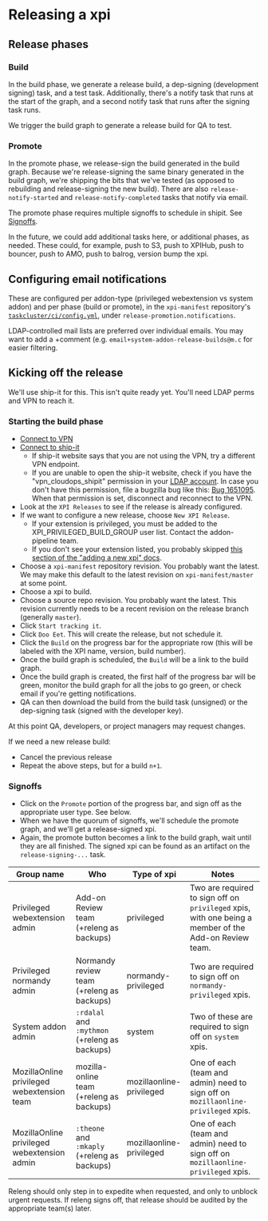 # Releasing a xpi

## Release phases

### Build

In the build phase, we generate a release build, a dep-signing (development signing) task, and a test task. Additionally, there's a notify task that runs at the start of the graph, and a second notify task that runs after the signing task runs.

We trigger the build graph to generate a release build for QA to test.

### Promote

In the promote phase, we release-sign the build generated in the build graph. Because we're release-signing the same binary generated in the build graph, we're shipping the bits that we've tested (as opposed to rebuilding and release-signing the new build). There are also `release-notify-started` and `release-notify-completed` tasks that notify via email.

The promote phase requires multiple signoffs to schedule in shipit. See [Signoffs](#Signoffs).

In the future, we could add additional tasks here, or additional phases, as needed. These could, for example, push to S3, push to XPIHub, push to bouncer, push to AMO, push to balrog, version bump the xpi.

## Configuring email notifications

These are configured per addon-type (privileged webextension vs system addon) and per phase (build or promote), in the `xpi-manifest` repository's [`taskcluster/ci/config.yml`](../taskcluster/ci/config.yml), under `release-promotion.notifications`.

LDAP-controlled mail lists are preferred over individual emails. You may want to add a +comment (e.g. `email+system-addon-release-builds@m.c` for easier filtering.

## Kicking off the release

We'll use ship-it for this. This isn't quite ready yet. You'll need LDAP perms and VPN to reach it.

### Starting the build phase

  - [Connect to VPN](https://mana.mozilla.org/wiki/display/IT/Mozilla+VPN)
  - [Connect to ship-it](https://shipit.mozilla-releng.net/)
    - If ship-it website says that you are not using the VPN, try a different VPN endpoint.
    - If you are unable to open the ship-it website, check if you have the "vpn_cloudops_shipit" permission in your [LDAP account](https://firefox-ci-tc.services.mozilla.com/profile). In case you don't have this permission, file a bugzilla bug like this: [Bug 1651095](https://bugzilla.mozilla.org/show_bug.cgi?id=1651095). When that permission is set, disconnect and reconnect to the VPN.
  - Look at the `XPI Releases` to see if the release is already configured.
  - If we want to configure a new release, choose `New XPI Release`.
    - If your extension is privileged, you must be added to the XPI_PRIVILEGED_BUILD_GROUP user list. Contact the addon-pipeline team.
    - If you don't see your extension listed, you probably skipped [this section of the "adding a new xpi" docs](https://github.com/mozilla-extensions/xpi-manifest/blob/master/docs/adding-a-new-xpi.md#enabling-releases).
  - Choose a `xpi-manifest` repository revision. You probably want the latest. We may make this default to the latest revision on `xpi-manifest/master` at some point.
  - Choose a xpi to build.
  - Choose a source repo revision. You probably want the latest. This revision currently needs to be a recent revision on the release branch (generally `master`).
  - Click `Start tracking it`.
  - Click `Doo Eet`. This will create the release, but not schedule it.
  - Click the `Build` on the progress bar for the appropriate row (this will be labeled with the XPI name, version, build number).
  - Once the build graph is scheduled, the `Build` will be a link to the build graph.
  - Once the build graph is created, the first half of the progress bar will be green, monitor the build graph for all the jobs to go green, or check email if you're getting notifications.
  - QA can then download the build from the build task (unsigned) or the dep-signing task (signed with the developer key).

At this point QA, developers, or project managers may request changes.

If we need a new release build:

  - Cancel the previous release
  - Repeat the above steps, but for a build `n+1`.

### Signoffs

  - Click on the `Promote` portion of the progress bar, and sign off as the appropriate user type. See below.
  - When we have the quorum of signoffs, we'll schedule the promote graph, and we'll get a release-signed xpi.
  - Again, the promote button becomes a link to the build graph, wait until they are all finished. The signed xpi can be found as an artifact on the `release-signing-...` task.

| Group name | Who | Type of xpi | Notes |
| ---------- | --- | ----------- | ----- |
Privileged webextension admin | Add-on Review team (+releng as backups) | privileged | Two are required to sign off on `privileged` xpis, with one being a member of the Add-on Review team.
Privileged normandy admin | Normandy review team (+releng as backups) | normandy-privileged | Two are required to sign off on `normandy-privileged` xpis.
System addon admin | `:rdalal` and `:mythmon` (+releng as backups) | system | Two of these are required to sign off on `system` xpis.
MozillaOnline privileged webextension team | mozilla-online team (+releng as backups) | mozillaonline-privileged | One of each (team and admin) need to sign off on `mozillaonline-privileged` xpis.
MozillaOnline privileged webextension admin | `:theone` and `:mkaply` (+releng as backups) | mozillaonline-privileged | One of each (team and admin) need to sign off on `mozillaonline-privileged` xpis.

Releng should only step in to expedite when requested, and only to unblock urgent requests. If releng signs off, that release should be audited by the appropriate team(s) later.
